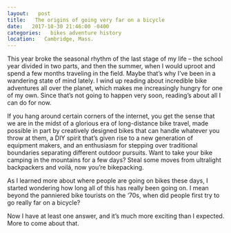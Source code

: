 ```yaml
---
layout:   post
title:   The origins of going very far on a bicycle
date:   2017-10-30 21:46:00 -0400
categories:   bikes adventure history
location:   Cambridge, Mass.
---
```


This year broke the seasonal rhythm of the last stage of my life – the school year divided in two parts, and then the summer, when I would uproot and spend a few months traveling in the field. Maybe that’s why I’ve been in a wandering state of mind lately. I wind up reading about incredible bike adventures all over the planet, which makes me increasingly hungry for one of my own. Since that’s not going to happen very soon, reading’s about all I can do for now.

If you hang around certain corners of the internet, you get the sense that we are in the midst of a glorious era of long-distance bike travel, made possible in part by creatively designed bikes that can handle whatever you throw at them, a DIY spirit that’s given rise to a new generation of equipment makers, and an enthusiasm for stepping over traditional boundaries separating different outdoor pursuits. Want to take your bike camping in the mountains for a few days? Steal some moves
from ultralight backpackers and voilá, now you’re bikepacking.

As I learned more about where people are going on bikes these days, I started wondering how long all of this has really been going on. I mean beyond the panniered bike tourists on the ‘70s, when did people first try to go really far on a bicycle?

Now I have at least one answer, and it’s much more exciting than I expected. More to come about that.
